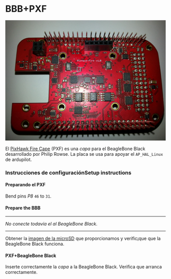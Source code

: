 # BBB+PXF

![](../../en/img/hardware/PXF.jpg)

El [PixHawk Fire Cape](https://github.com/diydrones/PXF) (PXF) es una *capa* para el BeagleBone Black desarrollado por Philip Rowse. La placa se usa para apoyar el `AP_HAL_Linux` de ardupilot.


### Instrucciones de configuraciónSetup instructions
#### Preparando el PXF

Bend pins *P8* `46` to `31`.


#### Prepare the BBB

----

*No conecte todavía el al BeagleBone Black.*

----

Obtener la [imagen de la microSD]() que proporcionamos y verific¡que que la BeagleBone Black funciona.

#### PXF+BeagleBone Black

Inserte correctamente la *capa* a la BeagleBone Black. Verifica que arranca correctamente.


